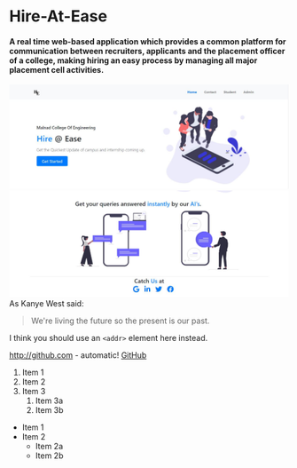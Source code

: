 # Hire-At-Ease
#### A real time web-based application which provides a common platform for communication between recruiters, applicants and the placement officer of a college, making hiring an easy process by managing all major placement cell activities.
![Home Page](https://github.com/srilakshmihs/Hire-At-Ease/blob/master/public/display/hm1.JPG)
![Home Page](https://github.com/srilakshmihs/Hire-At-Ease/blob/master/public/display/hm3.JPG)
As Kanye West said:

> We're living the future so
> the present is our past.

I think you should use an
`<addr>` element here instead.

http://github.com - automatic!
[GitHub](http://github.com)

1. Item 1
1. Item 2
1. Item 3
   1. Item 3a
   1. Item 3b

* Item 1
* Item 2
  * Item 2a
  * Item 2b

